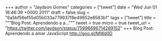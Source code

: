 
+++
author = "Jaydson Gomes"
categories = ["tweet"]
date = "Wed Jun 01 18:46:39 +0000 2011"
draft = false
slug = "6a5bf56ef55d05b033a779937f8e49852e8583b1"
tags = ["tweet"]
title = """Blog Post: Aprendendo a a..."""
tweet = true
micro = true
tweet_url = "https://twitter.com/jaydson/status/75996696714289152"
+++
Blog Post: Aprendendo a amar JavaScript http://goo.gl/MWd0D
